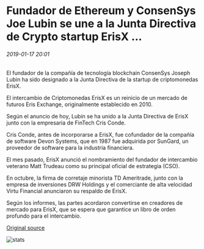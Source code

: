 # Fundador de Ethereum y ConsenSys Joe Lubin se une a la Junta Directiva de Crypto startup ErisX ...

###### 2019-01-17 20:01

El fundador de la compañía de tecnología blockchain ConsenSys Joseph Lubin ha sido designado a la Junta Directiva de la startup de criptomonedas ErisX.

El intercambio de Criptomonedas ErisX es un reinicio de un mercado de futuros Eris Exchange, originalmente establecido en 2010.

Según el anuncio de hoy, Lubin se ha unido a la Junta Directiva de ErisX junto con la empresaria de FinTech Cris Conde.

Cris Conde, antes de incorporarse a ErisX, fue cofundador de la compañía de software Devon Systems, que en 1987 fue adquirida por SunGard, un proveedor de software para la industria financiera.

El mes pasado, ErisX anunció el nombramiento del fundador de intercambio veterano Matt Trudeau como su principal oficial de estrategia (CSO).

En octubre, la firma de corretaje minorista TD Ameritrade, junto con la empresa de inversiones DRW Holdings y el comerciante de alta velocidad Virtu Financial anunciaron su respaldo de ErisX.

Según los informes, las partes acordaron convertirse en creadores de mercado para ErisX, que se espera que garantice un libro de orden profundo para el intercambio.

[Original source](https://cointelegraph.com/news/founder-of-ethereum-and-consensys-joe-lubin-joins-board-of-directors-of-crypto-startup-erisx)

![stats](https://c.statcounter.com/11760860/0/a89fa40b/1/ "stats")